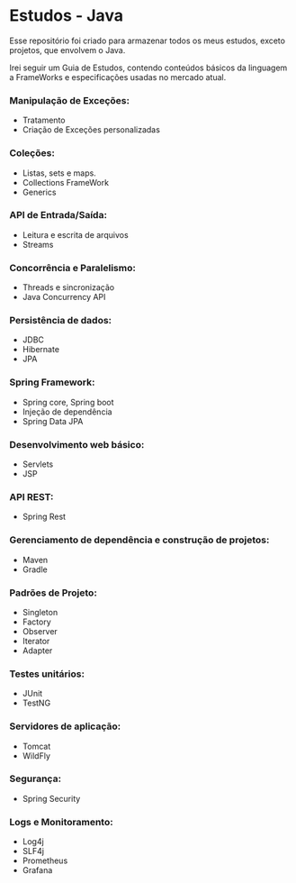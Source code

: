 # Estudos - Java

Esse repositório foi criado para armazenar todos os meus estudos, exceto projetos, 
que envolvem o Java. 

Irei seguir um Guia de Estudos, contendo conteúdos básicos da linguagem a FrameWorks e especificações usadas no mercado atual.

### Manipulação de Exceções:

- Tratamento
- Criação de Exceções personalizadas

### Coleções:

- Listas, sets e maps.
- Collections FrameWork
- Generics

### API de Entrada/Saída:

- Leitura e escrita de arquivos
- Streams

### Concorrência e Paralelismo:

- Threads e sincronização
- Java Concurrency API

### Persistência de dados:

- JDBC
- Hibernate
- JPA


### Spring Framework:

- Spring core, Spring boot
- Injeção de dependência
- Spring Data JPA

### Desenvolvimento web básico:

- Servlets
- JSP

### API REST:

- Spring Rest

### Gerenciamento de dependência e construção de projetos:
- Maven
- Gradle

### Padrões de Projeto:

- Singleton
- Factory
- Observer
- Iterator
- Adapter

### Testes unitários:

- JUnit 
- TestNG

### Servidores de  aplicação:

- Tomcat
- WildFly

### Segurança:

- Spring Security

### Logs e Monitoramento:

- Log4j
- SLF4j
- Prometheus
- Grafana

